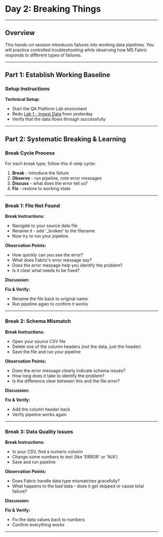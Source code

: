 # Day 2: Breaking Things

---

## Overview
This hands-on session introduces failures into working data pipelines.
You will practice controlled troubleshooting while observing how MS Fabric responds to different types of failures.

---

## Part 1: Establish Working Baseline

### Setup Instructions

**Technical Setup:**

- Start the QA Platform Lab enviroment
- Redo [Lab 1 - Ingest Data](../labs/04-ingest-pipeline.md) from yesterday
- Verify that the data flows through successfully

---

## Part 2: Systematic Breaking & Learning

### Break Cycle Process
For each break type, follow this 4-step cycle:

1. **Break**   - introduce the failure
2. **Observe** - run pipeline, note error messages
3. **Discuss** - what does the error tell us?
4. **Fix**     - restore to working state

---

### Break 1: File Not Found

**Break Instructions:**

- Navigate to your source data file
- Rename it - add '_broken' to the filename
- Now try to run your pipeline

**Observation Points:**

- How quickly can you see the error?
- What does Fabric's error message say?
- Does the error message help you identify the problem?
- Is it clear what needs to be fixed?

**Discussion:**

**Fix & Verify:**

- Rename the file back to original name
- Run pipeline again to confirm it works

---

### Break 2: Schema Mismatch

**Break Instructions:**

- Open your source CSV file
- Delete one of the column headers (not the data, just the header)
- Save the file and run your pipeline

**Observation Points:**

- Does the error message clearly indicate schema issues?
- How long does it take to identify the problem?
- Is the difference clear between this and the file error?

**Discussion:**

**Fix & Verify:**

- Add the column header back
- Verify pipeline works again

---

### Break 3: Data Quality Issues

**Break Instructions:**

- In your CSV, find a numeric column
- Change some numbers to text (like 'ERROR' or 'N/A')
- Save and run pipeline

**Observation Points:**
- Does Fabric handle data type mismatches gracefully?
- What happens to the bad data - does it get skipped or cause total failure?

**Discussion:**

**Fix & Verify:**
- Fix the data values back to numbers
- Confirm everything works

---
